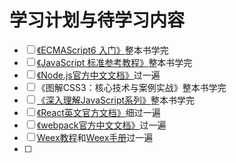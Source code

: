 # 学习计划与待学习内容

* [ ] [《ECMAScript6 入门》](http://es6.ruanyifeng.com/)整本书学完
* [ ] [《JavaScript 标准参考教程》](http://javascript.ruanyifeng.com/)整本书学完
* [ ] [《Node.js官方中文文档》](http://nodejs.cn/api)过一遍
* [ ] 《图解CSS3：核心技术与案例实战》整本书学完
* [ ] [《深入理解JavaScript系列》](http://www.cnblogs.com/TomXu/archive/2011/12/15/2288411.html)整本书学完
* [ ] [《React英文官方文档》](https://reactjs.org/docs)细过一遍
* [ ] [《webpack官方中文文档》](https://doc.webpack-china.org/concepts/)过一遍
* [ ]   [Weex教程](https://weex.apache.org/cn/guide/)和[Weex手册](https://weex.apache.org/cn/references/)过一遍
* [ ] 


